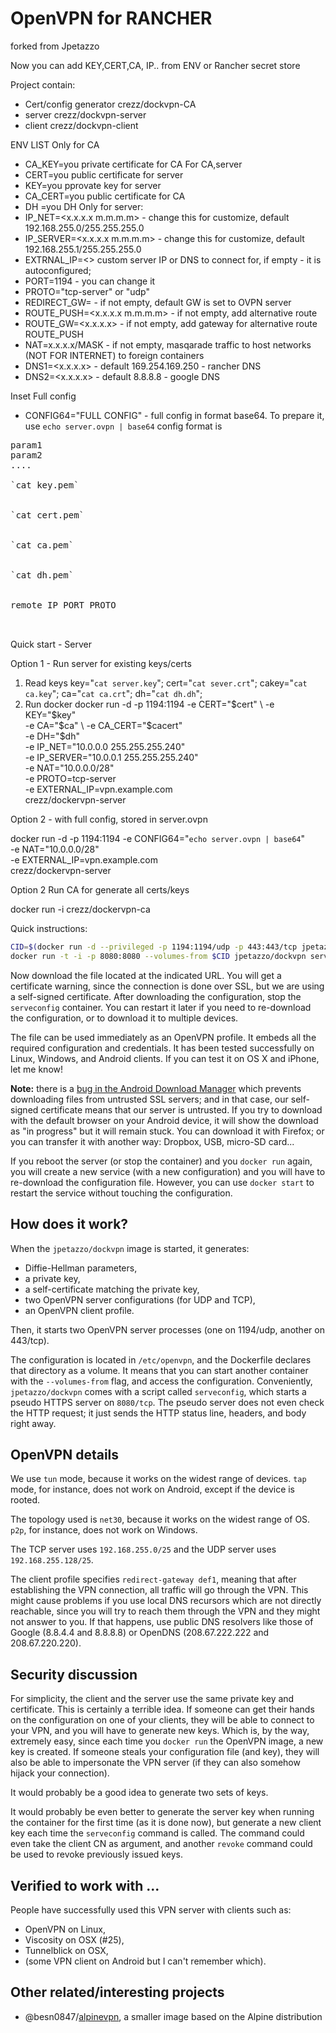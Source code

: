 # OpenVPN for RANCHER
forked from Jpetazzo

Now you can add KEY,CERT,CA, IP.. from ENV or Rancher secret store


Project contain:

- Cert/config generator crezz/dockvpn-CA
- server crezz/dockvpn-server
- client crezz/dockvpn-client



ENV LIST
Only for CA
- CA_KEY=you private certificate for CA
For CA,server
- CERT=you public certificate for server
- KEY=you pprovate key for server
- CA_CERT=you public certificate for CA
- DH =you DH
Only for server:
- IP_NET=<x.x.x.x m.m.m.m> - change this for customize, default 192.168.255.0/255.255.255.0
- IP_SERVER=<x.x.x.x m.m.m.m> - change this for customize, default 192.168.255.1/255.255.255.0
- EXTRNAL_IP=<>  custom server IP or DNS to connect for, if empty - it is autoconfigured;
- PORT=1194 - you can change it
- PROTO="tcp-server" or "udp"
- REDIRECT_GW=<true> - if not empty, default GW is set to OVPN server
- ROUTE_PUSH=<x.x.x.x m.m.m.m> - if not empty, add alternative route
- ROUTE_GW=<x.x.x.x> - if not empty, add gateway for alternative route ROUTE_PUSH
- NAT=x.x.x.x/MASK - if not empty, masqarade traffic to host networks (NOT FOR INTERNET) to foreign containers
- DNS1=<x.x.x.x> - default 169.254.169.250 - rancher DNS
- DNS2=<x.x.x.x> - default 8.8.8.8 - google DNS

Inset Full config 
- CONFIG64="FULL CONFIG" - full config in format  base64. To prepare it, use `echo server.ovpn | base64`
config format is
<pre>
param1
param2
....
<key>
`cat key.pem`
</key>
<cert>
`cat cert.pem`
</cert>
<ca>
`cat ca.pem`
</ca>
<dh>
`cat dh.pem`
</dh>
<connection>
remote IP PORT PROTO
</connection>

</pre>


Quick start - Server

Option 1 - Run server for existing keys/certs
1) Read keys
key="`cat server.key`";
cert="`cat sever.crt`";
cakey="`cat ca.key`";
ca="`cat ca.crt`";
dh="`cat dh.dh`";
2) Run docker
docker run  -d -p 1194:1194 
           -e CERT="$cert" \
           -e KEY="$key" \
           -e CA="$ca" \
           -e CA_CERT="$cacert" \
           -e DH="$dh" \
           -e IP_NET="10.0.0.0 255.255.255.240" \
           -e IP_SERVER="10.0.0.1 255.255.255.240" \
           -e NAT="10.0.0.0/28" \
           -e PROTO=tcp-server \
           -e EXTERNAL_IP=vpn.example.com \
           crezz/dockervpn-server 

Option 2 - with full config, stored in server.ovpn

docker run  -d -p 1194:1194  -e CONFIG64="`echo server.ovpn | base64`" \
           -e NAT="10.0.0.0/28" \
           -e EXTERNAL_IP=vpn.example.com \
           crezz/dockervpn-server 




Option 2 
Run CA for generate all certs/keys

docker run -i  crezz/dockervpn-ca 



Quick instructions:

```bash
CID=$(docker run -d --privileged -p 1194:1194/udp -p 443:443/tcp jpetazzo/dockvpn)
docker run -t -i -p 8080:8080 --volumes-from $CID jpetazzo/dockvpn serveconfig
```

Now download the file located at the indicated URL. You will get a
certificate warning, since the connection is done over SSL, but we are
using a self-signed certificate. After downloading the configuration,
stop the `serveconfig` container. You can restart it later if you need
to re-download the configuration, or to download it to multiple devices.

The file can be used immediately as an OpenVPN profile. It embeds all the
required configuration and credentials. It has been tested successfully on
Linux, Windows, and Android clients. If you can test it on OS X and iPhone,
let me know!

**Note:** there is a [bug in the Android Download Manager](
http://code.google.com/p/android/issues/detail?id=3492) which prevents
downloading files from untrusted SSL servers; and in that case, our
self-signed certificate means that our server is untrusted. If you
try to download with the default browser on your Android device,
it will show the download as "in progress" but it will remain stuck.
You can download it with Firefox; or you can transfer it with another
way: Dropbox, USB, micro-SD card...

If you reboot the server (or stop the container) and you `docker run`
again, you will create a new service (with a new configuration) and
you will have to re-download the configuration file. However, you can
use `docker start` to restart the service without touching the configuration.


## How does it work?

When the `jpetazzo/dockvpn` image is started, it generates:

- Diffie-Hellman parameters,
- a private key,
- a self-certificate matching the private key,
- two OpenVPN server configurations (for UDP and TCP),
- an OpenVPN client profile.

Then, it starts two OpenVPN server processes (one on 1194/udp, another
on 443/tcp).

The configuration is located in `/etc/openvpn`, and the Dockerfile
declares that directory as a volume. It means that you can start another
container with the `--volumes-from` flag, and access the configuration.
Conveniently, `jpetazzo/dockvpn` comes with a script called `serveconfig`,
which starts a pseudo HTTPS server on `8080/tcp`. The pseudo server
does not even check the HTTP request; it just sends the HTTP status line,
headers, and body right away.


## OpenVPN details

We use `tun` mode, because it works on the widest range of devices.
`tap` mode, for instance, does not work on Android, except if the device
is rooted.

The topology used is `net30`, because it works on the widest range of OS.
`p2p`, for instance, does not work on Windows.

The TCP server uses `192.168.255.0/25` and the UDP server uses
`192.168.255.128/25`.

The client profile specifies `redirect-gateway def1`, meaning that after
establishing the VPN connection, all traffic will go through the VPN.
This might cause problems if you use local DNS recursors which are not
directly reachable, since you will try to reach them through the VPN
and they might not answer to you. If that happens, use public DNS
resolvers like those of Google (8.8.4.4 and 8.8.8.8) or OpenDNS
(208.67.222.222 and 208.67.220.220).


## Security discussion

For simplicity, the client and the server use the same private key and
certificate. This is certainly a terrible idea. If someone can get their
hands on the configuration on one of your clients, they will be able to
connect to your VPN, and you will have to generate new keys. Which is,
by the way, extremely easy, since each time you `docker run` the OpenVPN
image, a new key is created. If someone steals your configuration file
(and key), they will also be able to impersonate the VPN server (if they
can also somehow hijack your connection).

It would probably be a good idea to generate two sets of keys.

It would probably be even better to generate the server key when
running the container for the first time (as it is done now), but
generate a new client key each time the `serveconfig` command is
called. The command could even take the client CN as argument, and
another `revoke` command could be used to revoke previously issued
keys.


## Verified to work with ...

People have successfully used this VPN server with clients such as:

- OpenVPN on Linux,
- Viscosity on OSX (#25),
- Tunnelblick on OSX,
- (some VPN client on Android but I can't remember which).


## Other related/interesting projects

- @besn0847/[alpinevpn](https://github.com/besn0847/alpinevpn), a smaller
  image based on the Alpine distribution
  
